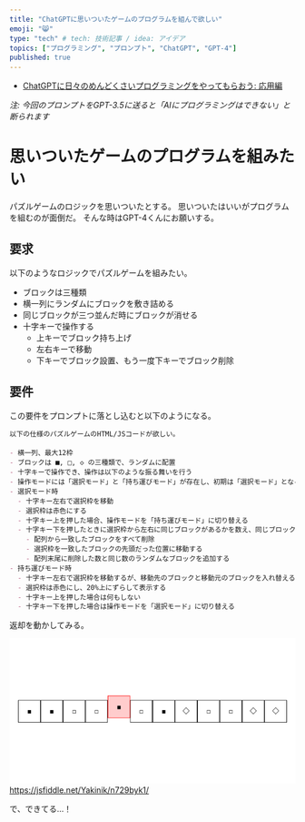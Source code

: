 ```yaml
---
title: "ChatGPTに思いついたゲームのプログラムを組んで欲しい"
emoji: "😸"
type: "tech" # tech: 技術記事 / idea: アイデア
topics: ["プログラミング", "プロンプト", "ChatGPT", "GPT-4"]
published: true
---
```


- [ChatGPTに日々のめんどくさいプログラミングをやってもらおう: 応用編](5157b12c763e51)

*注: 今回のプロンプトをGPT-3.5に送ると「AIにプログラミングはできない」と断られます*

# 思いついたゲームのプログラムを組みたい

パズルゲームのロジックを思いついたとする。
思いついたはいいがプログラムを組むのが面倒だ。
そんな時はGPT-4くんにお願いする。

## 要求

以下のようなロジックでパズルゲームを組みたい。

- ブロックは三種類
- 横一列にランダムにブロックを敷き詰める
- 同じブロックが三つ並んだ時にブロックが消せる
- 十字キーで操作する
  - 上キーでブロック持ち上げ
  - 左右キーで移動
  - 下キーでブロック設置、もう一度下キーでブロック削除

## 要件

この要件をプロンプトに落とし込むと以下のようになる。

````md
以下の仕様のパズルゲームのHTML/JSコードが欲しい。

- 横一列、最大12枠
- ブロックは ■, □, ◇ の三種類で、ランダムに配置
- 十字キーで操作でき、操作は以下のような振る舞いを行う
- 操作モードには「選択モード」と「持ち運びモード」が存在し、初期は「選択モード」となる
- 選択モード時
  - 十字キー左右で選択枠を移動
  - 選択枠は赤色にする
  - 十字キー上を押した場合、操作モードを「持ち運びモード」に切り替える
  - 十字キー下を押したときに選択枠から左右に同じブロックがあるかを数え、同じブロック3枠以上あった場合、次の動作を行う
    - 配列から一致したブロックをすべて削除
    - 選択枠を一致したブロックの先頭だった位置に移動する
    - 配列末尾に削除した数と同じ数のランダムなブロックを追加する
- 持ち運びモード時
  - 十字キー左右で選択枠を移動するが、移動先のブロックと移動元のブロックを入れ替える
  - 選択枠は赤色にし、20%上にずらして表示する
  - 十字キー上を押した場合は何もしない
  - 十字キー下を押した場合は操作モードを「選択モード」に切り替える
````

返却を動かしてみる。

![](/images/f20533e356f846/example-01.png)
https://jsfiddle.net/Yakinik/n729byk1/

で、できてる…！
